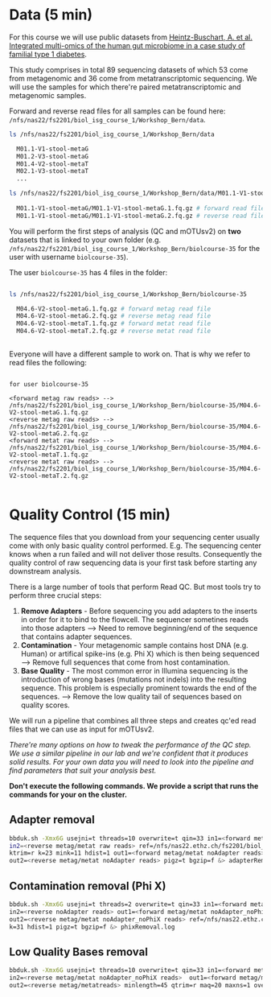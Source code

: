 
# Data (5 min)

For this course we will use public datasets from [Heintz-Buschart, A. et al. Integrated multi-omics of the human gut microbiome in a case study of familial type 1 diabetes](https://www.nature.com/articles/nmicrobiol2016180).

This study comprises in total 89 sequencing datasets of which 53 come from metagenomic and 36 come from metatranscriptomic sequencing. We will use the samples for which there're paired metatranscriptomic and metagenomic samples.

Forward and reverse read files for all samples can be found here: `/nfs/nas22/fs2201/biol_isg_course_1/Workshop_Bern/data`.

```bash
ls /nfs/nas22/fs2201/biol_isg_course_1/Workshop_Bern/data

  M01.1-V1-stool-metaG
  M01.2-V3-stool-metaG
  M01.4-V2-stool-metaT
  M02.1-V3-stool-metaT
  ...

ls /nfs/nas22/fs2201/biol_isg_course_1/Workshop_Bern/data/M01.1-V1-stool-metaG/*
  
  M01.1-V1-stool-metaG/M01.1-V1-stool-metaG.1.fq.gz # forward read file
  M01.1-V1-stool-metaG/M01.1-V1-stool-metaG.2.fq.gz # reverse read file
```

You will perform the first steps of analysis (QC and mOTUsv2) on **two** datasets that is linked to your own folder (e.g. `/nfs/nas22/fs2201/biol_isg_course_1/Workshop_Bern/biolcourse-35` for the user with username `biolcourse-35`).

The user `biolcourse-35` has 4 files in the folder:


```bash

ls /nfs/nas22/fs2201/biol_isg_course_1/Workshop_Bern/biolcourse-35

  M04.6-V2-stool-metaG.1.fq.gz # forward metag read file
  M04.6-V2-stool-metaG.2.fq.gz # reverse metag read file
  M04.6-V2-stool-metaT.1.fq.gz # forward metat read file
  M04.6-V2-stool-metaT.2.fq.gz # reverse metat read file
  
```

Everyone will have a different sample to work on. That is why we refer to read files the following:

```

for user biolcourse-35

<forward metag raw reads> --> /nfs/nas22/fs2201/biol_isg_course_1/Workshop_Bern/biolcourse-35/M04.6-V2-stool-metaG.1.fq.gz
<reverse metag raw reads> --> /nfs/nas22/fs2201/biol_isg_course_1/Workshop_Bern/biolcourse-35/M04.6-V2-stool-metaG.2.fq.gz
<forward metat raw reads> --> /nfs/nas22/fs2201/biol_isg_course_1/Workshop_Bern/biolcourse-35/M04.6-V2-stool-metaT.1.fq.gz
<reverse metat raw reads> --> /nfs/nas22/fs2201/biol_isg_course_1/Workshop_Bern/biolcourse-35/M04.6-V2-stool-metaT.2.fq.gz


```


# Quality Control (15 min)

The sequence files that you download from your sequencing center usually come with only basic quality control performed. E.g. The sequencing center knows when a run failed and will not deliver those results. Consequently the quality control of raw sequencing data is your first task before starting any downstream analysis. 

There is a large number of tools that perform Read QC. But most tools try to perform three crucial steps:

1. **Remove Adapters** - Before sequencing you add adapters to the inserts in order for it to bind to the flowcell. The sequencer sometines reads into those adapters --> Need to remove beginning/end of the sequence that contains adapter sequences.
2. **Contamination** - Your metagenomic sample contains host DNA (e.g. Human) or artifical spike-ins (e.g. Phi X) which is then being sequenced --> Remove full sequences that come from host contamination.
3. **Base Quality** - The most common error in Illumina sequencing is the introduction of wrong bases (mutations not indels) into the resulting sequence. This problem is especially prominent towards the end of the sequences. --> Remove the low quality tail of sequences based on quality scores. 

We will run a pipeline that combines all three steps and creates qc'ed read files that we can use as input for mOTUsv2.


*There're many options on how to tweak the performance of the QC step. We use a similar pipeline in our lab and we're confident that it produces solid results. For your own data you will need to look into the pipeline and find parameters that suit your analysis best.*


**Don't execute the following commands. We provide a script that runs the commands for your on the cluster.**

## Adapter removal


```bash
bbduk.sh -Xmx6G usejni=t threads=10 overwrite=t qin=33 in1=<forward metag/metat raw reads> \ 
in2=<reverse metag/metat raw reads> ref=/nfs/nas22.ethz.ch/fs2201/biol_isg_course_1/Workshop_Bern/bin/bbmap/resources/adapters.fa \
ktrim=r k=23 mink=11 hdist=1 out1=<forward metag/metat noAdapter reads>  \
out2=<reverse metag/metat noAdapter reads> pigz=t bgzip=f &> adapterRemoval.log
```

## Contamination removal (Phi X)

```bash
bbduk.sh -Xmx6G usejni=t threads=2 overwrite=t qin=33 in1=<forward metag/metat noAdapter reads> \
in2=<reverse noAdapter reads> out1=<forward metag/metat noAdapter_noPhiX reads> \
out2=<reverse metag/metat noAdapter_noPhiX reads> ref=/nfs/nas22.ethz.ch/fs2201/biol_isg_course_1/Workshop_Bern/bin/bbmap/resources/phix174_ill.ref.fa.gz \
k=31 hdist=1 pigz=t bgzip=f &> phixRemoval.log
```

## Low Quality Bases removal

```bash
bbduk.sh -Xmx6G usejni=t threads=10 overwrite=t qin=33 in1=<forward metag/metat noAdapter_noPhiX reads> \
in2=<reverse metag/metat noAdapter_noPhiX reads>  out1=<forward metag/metat reads>  \
out2=<reverse metag/metatreads> minlength=45 qtrim=r maq=20 maxns=1 overwrite=t trimq=30 pigz=t bgzip=f &> qc.log
```

